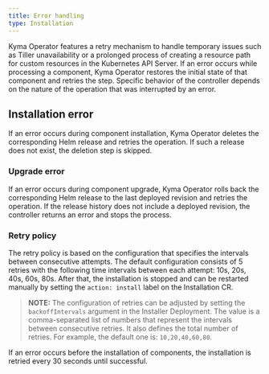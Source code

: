 ```yaml
---
title: Error handling
type: Installation
---
```



Kyma Operator features a retry mechanism to handle temporary issues such as Tiller unavailability or a prolonged process of creating a resource path for custom resources in the Kubernetes API Server. 
If an error occurs while processing a component, Kyma Operator restores the initial state of that component and retries the step. Specific behavior of the controller depends on the nature of the operation that was interrupted by an error.

## Installation error

If an error occurs during component installation, Kyma Operator deletes the corresponding Helm release and retries the operation. If such a release does not exist, the deletion step is skipped.


### Upgrade error

If an error occurs during component upgrade, Kyma Operator rolls back the corresponding Helm release to the last deployed revision and retries the operation. If the release history does not include a deployed revision, the controller returns an error and stops the process. 


### Retry policy
 
The retry policy is based on the configuration that specifies the intervals between consecutive attempts. The default configuration consists of 5 retries with the following time intervals between each attempt: 10s, 20s, 40s, 60s, 80s. After that, the installation is stopped and can be restarted manually by setting the `action: install` label on the Installation CR. 

> **NOTE:** The configuration of retries can be adjusted by setting the `backoffIntervals` argument in the Installer Deployment. The value is a comma-separated list of numbers that represent the intervals between consecutive retries. It also defines the total number of retries. For example, the default one is: `10,20,40,60,80`.


If an error occurs before the installation of components, the installation is retried every 30 seconds until successful.
